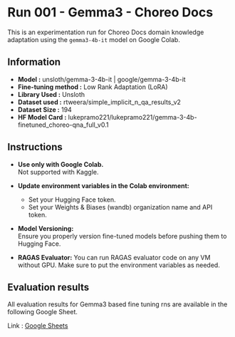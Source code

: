 # Run 001 - Gemma3 - Choreo Docs

This is an experimentation run for Choreo Docs domain knowledge adaptation using the `gemma3-4b-it` model on Google Colab.

## Information
- **Model :** unsloth/gemma-3-4b-it | google/gemma-3-4b-it
- **Fine-tuning method :** Low Rank Adaptation (LoRA)
- **Library Used :** Unsloth
- **Dataset used :** rtweera/simple_implicit_n_qa_results_v2
- **Dataset Size :** 194
- **HF Model Card :** lukepramo221/lukepramo221/gemma-3-4b-finetuned_choreo-qna_full_v0.1

## Instructions

- **Use only with Google Colab.**  
    Not supported with Kaggle.

- **Update environment variables in the Colab environment:**
    - Set your Hugging Face token.
    - Set your Weights & Biases (wandb) organization name and API token.

- **Model Versioning:**  
    Ensure you properly version fine-tuned models before pushing them to Hugging Face.

- **RAGAS Evaluator:**
    You can run RAGAS evaluator code on any VM without GPU. Make sure to put the environment variables as needed.

## Evaluation results

All evaluation results for Gemma3 based fine tuning rns are available in the following Google Sheet.

Link : [Google Sheets](https://docs.google.com/spreadsheets/d/1KZn_YtTTuxMAKvPhgGUCArjlBMRYK7k-hgWdNCtvhhM/edit?usp=sharing)